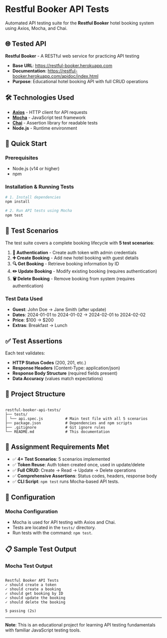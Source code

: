 # Restful Booker API Tests

Automated API testing suite for the **Restful Booker** hotel booking system using Axios, Mocha, and Chai.

## 🌐 Tested API

**Restful Booker** - A RESTful web service for practicing API testing

- **Base URL**: https://restful-booker.herokuapp.com
- **Documentation**: https://restful-booker.herokuapp.com/apidoc/index.html
- **Purpose**: Educational hotel booking API with full CRUD operations

## 🛠 Technologies Used

- **[Axios](https://axios-http.com/)** - HTTP client for API requests
- **[Mocha](https://mochajs.org/)** - JavaScript test framework
- **[Chai](https://www.chaijs.com/)** - Assertion library for readable tests
- **Node.js** - Runtime environment

## 🚀 Quick Start

### Prerequisites

- Node.js (v14 or higher)
- npm

### Installation & Running Tests

```bash
# 1. Install dependencies
npm install

# 2. Run API tests using Mocha
npm test

```

## 🧪 Test Scenarios

The test suite covers a complete booking lifecycle with **5 test scenarios**:

1. **🔐 Authentication** - Create auth token with admin credentials
2. **➕ Create Booking** - Add new hotel booking with guest details
3. **🔍 Get Booking** - Retrieve booking information by ID
4. **✏️ Update Booking** - Modify existing booking (requires authentication)
5. **🗑️ Delete Booking** - Remove booking from system (requires authentication)

### Test Data Used
- **Guest**: John Doe → Jane Smith (after update)
- **Dates**: 2024-01-01 to 2024-01-02 → 2024-02-01 to 2024-02-02
- **Price**: $100 → $200
- **Extras**: Breakfast → Lunch

## ✅ Test Assertions

Each test validates:
- **HTTP Status Codes** (200, 201, etc.)
- **Response Headers** (Content-Type: application/json)
- **Response Body Structure** (required fields present)
- **Data Accuracy** (values match expectations)

## 📁 Project Structure

```

restful-booker-api-tests/
├── tests/
│ └── api.spec.js          # Main test file with all 5 scenarios
├── package.json           # Dependencies and npm scripts
├── .gitignore             # Git ignore rules
└── README.md              # This documentation

```

## 🎯 Assignment Requirements Met

- ✅ **4+ Test Scenarios**: 5 scenarios implemented
- ✅ **Token Reuse**: Auth token created once, used in update/delete
- ✅ **Full CRUD**: Create → Read → Update → Delete operations
- ✅ **Comprehensive Assertions**: Status codes, headers, response body
- ✅ **CLI Script**: `npm test` runs Mocha-based API tests.

## 🔧 Configuration

### Mocha Configuration
- Mocha is used for API testing with Axios and Chai.
- Tests are located in the `tests/` directory.
- Run tests with the command: `npm test`.

## 📋 Sample Test Output

### Mocha Test Output

```

Restful Booker API Tests
✓ should create a token
✓ should create a booking  
✓ should get booking by ID
✓ should update the booking
✓ should delete the booking

5 passing (2s)

```

---

**Note**: This is an educational project for learning API testing fundamentals with familiar JavaScript testing tools. 
